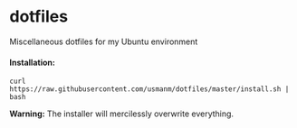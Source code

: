 # dotfiles

Miscellaneous dotfiles for my Ubuntu environment

#### Installation:

```
curl https://raw.githubusercontent.com/usmanm/dotfiles/master/install.sh | bash
```

**Warning:** The installer will mercilessly overwrite everything.
